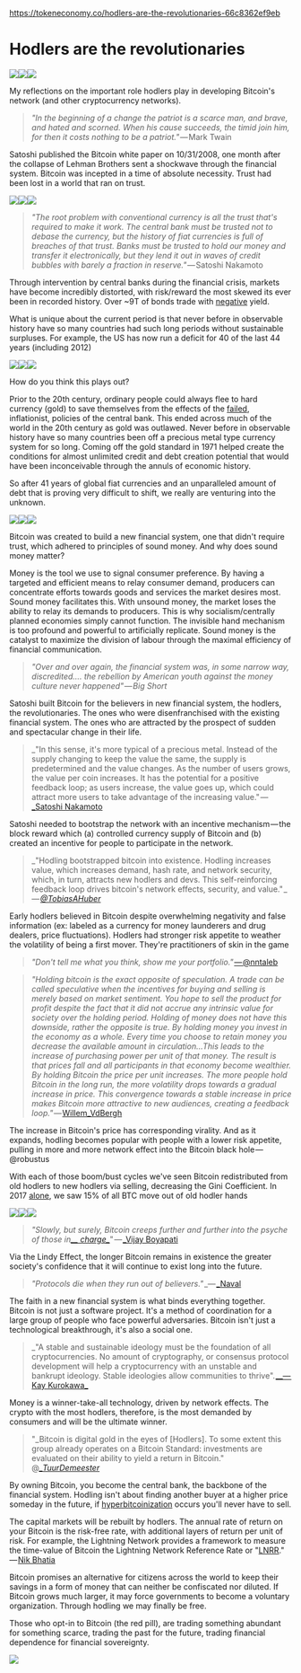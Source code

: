 https://tokeneconomy.co/hodlers-are-the-revolutionaries-66c8362ef9eb

# Hodlers are the revolutionaries

![][1]![][2]![][2]

My reflections on the important role hodlers play in developing Bitcoin's network (and other cryptocurrency networks).

> _"In the beginning of a change the patriot is a scarce man, and brave, and hated and scorned. When his cause succeeds, the timid join him, for then it costs nothing to be a patriot."_ — Mark Twain

Satoshi published the Bitcoin white paper on 10/31/2008, one month after the collapse of Lehman Brothers sent a shockwave through the financial system. Bitcoin was incepted in a time of absolute necessity. Trust had been lost in a world that ran on trust.

![][3]![][4]![][4]

> _"The root problem with conventional currency is all the trust that's required to make it work. The central bank must be trusted not to debase the currency, but the history of fiat currencies is full of breaches of that trust. Banks must be trusted to hold our money and transfer it electronically, but they lend it out in waves of credit bubbles with barely a fraction in reserve."_ — Satoshi Nakamoto

Through intervention by central banks during the financial crisis, markets have become incredibly distorted, with risk/reward the most skewed its ever been in recorded history. Over ~9T of bonds trade with [negative][5] yield.

What is unique about the current period is that never before in observable history have so many countries had such long periods without sustainable surpluses. For example, the US has now run a deficit for 40 of the last 44 years (including 2012)

![][6]![][7]![][8]

How do you think this plays out?

Prior to the 20th century, ordinary people could always flee to hard currency (gold) to save themselves from the effects of the [failed][9], inflationist, policies of the central bank. This ended across much of the world in the 20th century as gold was outlawed. Never before in observable history have so many countries been off a precious metal type currency system for so long. Coming off the gold standard in 1971 helped create the conditions for almost unlimited credit and debt creation potential that would have been inconceivable through the annuls of economic history.

So after 41 years of global fiat currencies and an unparalleled amount of debt that is proving very difficult to shift, we really are venturing into the unknown.

![][10]![][7]![][11]

Bitcoin was created to build a new financial system, one that didn't require trust, which adhered to principles of sound money. And why does sound money matter?

Money is the tool we use to signal consumer preference. By having a targeted and efficient means to relay consumer demand, producers can concentrate efforts towards goods and services the market desires most. Sound money facilitates this. With unsound money, the market loses the ability to relay its demands to producers. This is why socialism/centrally planned economies simply cannot function. The invisible hand mechanism is too profound and powerful to artificially replicate. Sound money is the catalyst to maximize the division of labour through the maximal efficiency of financial communication.

> _"Over and over again, the financial system was, in some narrow way, discredited…. the rebellion by American youth against the money culture never happened" — Big Short_

Satoshi built Bitcoin for the believers in new financial system, the hodlers, the revolutionaries. The ones who were disenfranchised with the existing financial system. The ones who are attracted by the prospect of sudden and spectacular change in their life.

> _"In this sense, it's more typical of a precious metal. Instead of the supply changing to keep the value the same, the supply is predetermined and the value changes. As the number of users grows, the value per coin increases. It has the potential for a positive feedback loop; as users increase, the value goes up, which could attract more users to take advantage of the increasing value." — [_Satoshi Nakamoto][12]

Satoshi needed to bootstrap the network with an incentive mechanism — the block reward which (a) controlled currency supply of Bitcoin and (b) created an incentive for people to participate in the network.

> _"Hodling bootstrapped bitcoin into existence. Hodling increases value, which increases demand, hash rate, and network security, which, in turn, attracts new hodlers and devs. This self-reinforcing feedback loop drives bitcoin's network effects, security, and value." _— [_@TobiasAHuber_][13]

Early hodlers believed in Bitcoin despite overwhelming negativity and false information (ex: labeled as a currency for money launderers and drug dealers, price fluctuations). Hodlers had stronger risk appetite to weather the volatility of being a first mover. They're practitioners of skin in the game

> _"Don't tell me what you think, show me your portfolio."_ [— @nntaleb][14]

> _"Holding bitcoin is the exact opposite of speculation. A trade can be called speculative when the incentives for buying and selling is merely based on market sentiment. You hope to sell the product for profit despite the fact that it did not accrue any intrinsic value for society over the holding period. Holding of money does not have this downside, rather the opposite is true. By holding money you invest in the economy as a whole. Every time you choose to retain money you decrease the available amount in circulation…This leads to the increase of purchasing power per unit of that money. The result is that prices fall and all participants in that economy become wealthier. By holding Bitcoin the price per unit increases. The more people hold Bitcoin in the long run, the more volatility drops towards a gradual increase in price. This convergence towards a stable increase in price makes Bitcoin more attractive to new audiences, creating a feedback loop."_ — [Willem_VdBergh][15]

The increase in Bitcoin's price has corresponding virality. And as it expands, hodling becomes popular with people with a lower risk appetite, pulling in more and more network effect into the Bitcoin black hole — @robustus

With each of those boom/bust cycles we've seen Bitcoin redistributed from old hodlers to new hodlers via selling, decreasing the Gini Coefficient. In 2017 [alone][16], we saw 15% of all BTC move out of old hodler hands

![][17]![][7]![][18]

> _"Slowly, but surely, Bitcoin creeps further and further into the psyche of those in[__ charge_][19]_" — [_Vijay Boyapati][20]

Via the Lindy Effect, the longer Bitcoin remains in existence the greater society's confidence that it will continue to exist long into the future.

> _"Protocols die when they run out of believers."_ _— [_Naval][21]

The faith in a new financial system is what binds everything together. Bitcoin is not just a software project. It's a method of coordination for a large group of people who face powerful adversaries. Bitcoin isn't just a technological breakthrough, it's also a social one.

> _"A stable and sustainable ideology must be the foundation of all cryptocurrencies. No amount of cryptography, or consensus protocol development will help a cryptocurrency with an unstable and bankrupt ideology. Stable ideologies allow communities to thrive". [__— Kay Kurokawa_][22]

Money is a winner-take-all technology, driven by network effects. The crypto with the most hodlers, therefore, is the most demanded by consumers and will be the ultimate winner.

> "_Bitcoin is digital gold in the eyes of [Hodlers]. To some extent this group already operates on a Bitcoin Standard: investments are evaluated on their ability to yield a return in Bitcoin." @[__TuurDemeester_][23]

By owning Bitcoin, you become the central bank, the backbone of the financial system. Hodling isn't about finding another buyer at a higher price someday in the future, if [hyperbitcoinization][24] occurs you'll never have to sell.

The capital markets will be rebuilt by hodlers. The annual rate of return on your Bitcoin is the risk-free rate, with additional layers of return per unit of risk. For example, the Lightning Network provides a framework to measure the time-value of Bitcoin the Lightning Network Reference Rate or "[LNRR][25]." — [Nik Bhatia][26]

Bitcoin promises an alternative for citizens across the world to keep their savings in a form of money that can neither be confiscated nor diluted. If Bitcoin grows much larger, it may force governments to become a voluntary organization. Through hodling we may finally be free.

Those who opt-in to Bitcoin (the red pill), are trading something abundant for something scarce, trading the past for the future, trading financial dependence for financial sovereignty.

![][27]

[1]: https://cdn-images-1.medium.com/freeze/max/60/1*2L7p7uy31btd5gDodKC8wg.jpeg?q=20
[2]: https://cdn-images-1.medium.com/max/1600/1*2L7p7uy31btd5gDodKC8wg.jpeg
[3]: https://cdn-images-1.medium.com/freeze/max/60/1*U4myWRivIK4Jl7zX1CvQ_A.png?q=20
[4]: https://cdn-images-1.medium.com/max/1600/1*U4myWRivIK4Jl7zX1CvQ_A.png
[5]: https://www.ft.com/content/86e1e87e-81ed-11e7-a4ce-15b2513cb3ff
[6]: https://cdn-images-1.medium.com/freeze/max/60/1*dKufPa5ogYd27MO0Homfqw.png?q=20
[7]: https://tokeneconomy.co/undefined
[8]: https://cdn-images-1.medium.com/max/1600/1*dKufPa5ogYd27MO0Homfqw.png
[9]: https://mises.org/library/how-central-banking-increased-inequality
[10]: https://cdn-images-1.medium.com/freeze/max/60/1*Mii7STdLgl2Cd5oCK3xVHA.png?q=20
[11]: https://cdn-images-1.medium.com/max/1600/1*Mii7STdLgl2Cd5oCK3xVHA.png
[12]: http://p2pfoundation.ning.com/forum/topics/bitcoin-open-source?commentId=2003008%3AComment%3A9562
[13]: https://twitter.com/TobiasAHuber
[14]: https://mobile.twitter.com/nntaleb
[15]: https://twitter.com/Willem_VdBergh
[16]: https://blog.unchained-capital.com/bitcoin-data-science-pt-1-hodl-waves-7f3501d53f63
[17]: https://cdn-images-1.medium.com/freeze/max/60/1*rNrfPdvLYOwwwpQdUwEjSQ.png?q=20
[18]: https://cdn-images-1.medium.com/max/1600/1*rNrfPdvLYOwwwpQdUwEjSQ.png
[19]: https://twitter.com/real_vijay/status/1020094385587859456
[20]: https://twitter.com/real_vijay
[21]: https://twitter.com/naval
[22]: https://hackernoon.com/@kaykurokawa?source=post_header_lockup
[23]: https://twitter.com/TuurDemeester
[24]: https://nakamotoinstitute.org/mempool/hyperbitcoinization/
[25]: https://medium.com/@timevalueofbtc/the-time-value-of-bitcoin-3807b91f02d2
[26]: https://twitter.com/timevalueofbtc
[27]: https://i.embed.ly/1/display/resize?url=https%3A%2F%2Fi.vimeocdn.com%2Fvideo%2F703356603_1280.jpg&key=a19fcc184b9711e1b4764040d3dc5c07&width=40

  